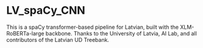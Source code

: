 # LV_spaCy_CNN
This is a spaCy transformer-based pipeline for Latvian, built with the XLM-RoBERTa-large backbone. Thanks to the University of Latvia, AI Lab, and all contributors of the Latvian UD Treebank.
